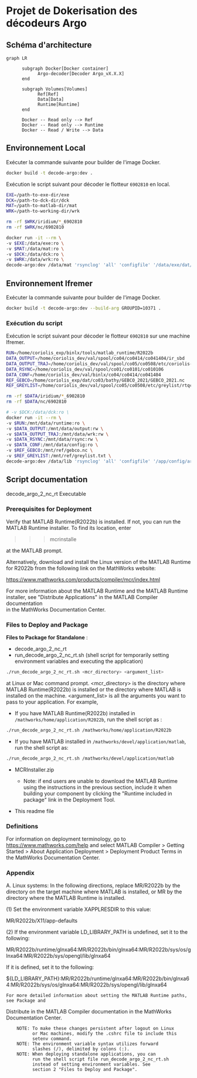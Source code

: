 # Projet de Dokerisation des décodeurs Argo

## Schéma d'architecture

```mermaid
graph LR
   
      subgraph Docker[Docker container]
            Argo-decoder[Decoder Argo_vX.X.X]
      end
    
      subgraph Volumes[Volumes]
            Ref[Ref]
            Data[Data]
            Runtime[Runtime]
      end

      Docker -- Read only --> Ref
      Docker -- Read only --> Runtime
      Docker -- Read / Write --> Data
```

## Environnement Local

Exécuter la commande suivante pour builder de l'image Docker.

```bash
docker build -t decode-argo:dev .
```

Exécution le script suivant pour décoder le flotteur `6902810` en local.

```bash
EXE=/path-to-exe-dir/exe 
DCK=/path-to-dck-dir/dck 
MAT=/path-to-matlab-dir/mat
WRK=/path-to-working-dir/wrk

rm -rf $WRK/iridium/*_6902810 
rm -rf $WRK/nc/6902810

docker run -it --rm \
-v $EXE:/data/exe:ro \
-v $MAT:/data/mat:ro \
-v $DCK:/data/dck:ro \
-v $WRK:/data/wrk:ro \
decode-argo:dev /data/mat 'rsynclog' 'all' 'configfile' '/data/exe/dat/_argo_decoder_20231117_conf_ir_sbd.json' 'configfile' '/data/exe/dat/_argo_decoder_20231117_conf_ir_sbd_rem.json' 'xmlreport' 'co041404_20240112T145515Z_458271.xml' 'floatwmo' '6902810' 'PROCESS_REMAINING_BUFFERS' '1'
```

## Environnement Ifremer

Exécuter la commande suivante pour builder de l'image Docker.

```bash
docker build -t decode-argo:dev --build-arg GROUPID=10371 .
```

### Exécution du script

Exécution le script suivant pour décoder le flotteur `6902810` sur une machine Ifremer.

```bash
RUN=/home/coriolis_exp/binlx/tools/matlab_runtime/R2022b
DATA_OUTPUT=/home/coriolis_dev/val/spool/co04/co0414/co041404/ir_sbd
DATA_OUTPUT_TRAJ=/home/coriolis_dev/val/spool/co05/co0508/etc/coriolis-custom/traj-3.1
DATA_RSYNC=/home/coriolis_dev/val/spool/co01/co0101/co010106
DATA_CONF=/home/coriolis_dev/val/binlx/co04/co0414/co041404
REF_GEBCO=/home/coriolis_exp/dat/co03/bathy/GEBCO_2021/GEBCO_2021.nc
REF_GREYLIST=/home/coriolis_dev/val/spool/co05/co0508/etc/greylist/rtqc_greylist.txt

rm -rf $DATA/iridium/*_6902810 
rm -rf $DATA/nc/6902810

# -v $DCK:/data/dck:ro \
docker run -it --rm \
-v $RUN:/mnt/data/runtime:ro \
-v $DATA_OUTPUT:/mnt/data/output:rw \
-v $DATA_OUTPUT_TRAJ:/mnt/data/wrk:rw \
-v $DATA_RSYNC:/mnt/data/rsync:rw \
-v $DATA_CONF:/mnt/data/config:ro \
-v $REF_GEBCO:/mnt/ref/gebco.nc \
-v $REF_GREYLIST:/mnt/ref/greylist.txt \
decode-argo:dev /data/lib 'rsynclog' 'all' 'configfile' '/app/config/argo_conf_ir_sbd.json' 'configfile' '/app/config/argo_conf_ir_sbd_rem.json' 'xmlreport' 'co041404_20240112T145515Z_458271.xml' 'floatwmo' '6902810' 'PROCESS_REMAINING_BUFFERS' '1'
```

## Script documentation

decode_argo_2_nc_rt Executable

### Prerequisites for Deployment

Verify that MATLAB Runtime(R2022b) is installed.
If not, you can run the MATLAB Runtime installer.
To find its location, enter
  
> >>mcrinstalle

at the MATLAB prompt.

Alternatively, download and install the Linux version of the MATLAB Runtime for R2022b
from the following link on the MathWorks website:

<https://www.mathworks.com/products/compiler/mcr/index.html>

For more information about the MATLAB Runtime and the MATLAB Runtime installer, see
"Distribute Applications" in the MATLAB Compiler documentation  
in the MathWorks Documentation Center.

### Files to Deploy and Package

**Files to Package for Standalone** :

- decode_argo_2_nc_rt
- run_decode_argo_2_nc_rt.sh (shell script for temporarily setting environment variables and executing the application)

```bash
./run_decode_argo_2_nc_rt.sh <mcr_directory> <argument_list>
```

at Linux or Mac command prompt. <mcr_directory> is the directory
where MATLAB Runtime(R2022b) is installed or the directory where
MATLAB is installed on the machine. <argument_list> is all the
arguments you want to pass to your application. For example,

- If you have MATLAB Runtime(R2022b) installed in `/mathworks/home/application/R2022b`, run the shell script as :

```bash
./run_decode_argo_2_nc_rt.sh /mathworks/home/application/R2022b
```

- If you have MATLAB installed in `/mathworks/devel/application/matlab`, run the shell script as:

```bash
./run_decode_argo_2_nc_rt.sh /mathworks/devel/application/matlab
```

- MCRInstaller.zip

    - Note: if end users are unable to download the MATLAB Runtime using the
    instructions in the previous section, include it when building your
    component by clicking the "Runtime included in package" link in the
    Deployment Tool.

- This readme file

### Definitions

For information on deployment terminology, go to
<https://www.mathworks.com/help> and select MATLAB Compiler >
Getting Started > About Application Deployment >
Deployment Product Terms in the MathWorks Documentation
Center.

### Appendix

A. Linux systems:
In the following directions, replace MR/R2022b by the directory on the target machine 
   where MATLAB is installed, or MR by the directory where the MATLAB Runtime is 
   installed.

(1) Set the environment variable XAPPLRESDIR to this value:

MR/R2022b/X11/app-defaults

(2) If the environment variable LD_LIBRARY_PATH is undefined, set it to the following:

MR/R2022b/runtime/glnxa64:MR/R2022b/bin/glnxa64:MR/R2022b/sys/os/glnxa64:MR/R2022b/sys/opengl/lib/glnxa64

If it is defined, set it to the following:

${LD_LIBRARY_PATH}:MR/R2022b/runtime/glnxa64:MR/R2022b/bin/glnxa64:MR/R2022b/sys/os/glnxa64:MR/R2022b/sys/opengl/lib/glnxa64

    For more detailed information about setting the MATLAB Runtime paths, see Package and 
   Distribute in the MATLAB Compiler documentation in the MathWorks Documentation Center.

        NOTE: To make these changes persistent after logout on Linux 
              or Mac machines, modify the .cshrc file to include this  
              setenv command.
        NOTE: The environment variable syntax utilizes forward 
              slashes (/), delimited by colons (:).  
        NOTE: When deploying standalone applications, you can
              run the shell script file run_decode_argo_2_nc_rt.sh 
              instead of setting environment variables. See 
              section 2 "Files to Deploy and Package".    
